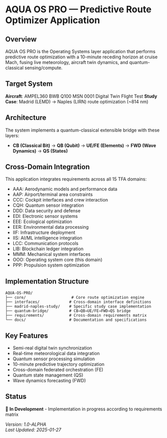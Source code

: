 # AQUA OS PRO — Predictive Route Optimizer Application

## Overview
AQUA OS PRO is the Operating Systems layer application that performs predictive route optimization with a 10-minute receding horizon at cruise Mach, fusing live meteorology, aircraft twin dynamics, and quantum-classical sensing/compute.

## Target System
**Aircraft**: AMPEL360 BWB Q100 MSN 0001 Digital Twin Flight Test
**Study Case**: Madrid (LEMD) → Naples (LIRN) route optimization (~814 nm)

## Architecture
The system implements a quantum-classical extensible bridge with these layers:
- **CB (Classical Bit)** → **QB (Qubit)** → **UE/FE (Elements)** → **FWD (Wave Dynamics)** → **QS (States)**

## Cross-Domain Integration
This application integrates requirements across all 15 TFA domains:
- AAA: Aerodynamic models and performance data
- AAP: Airport/terminal area constraints
- CCC: Cockpit interfaces and crew interaction
- CQH: Quantum sensor integration
- DDD: Data security and defense
- EDI: Electronic sensor systems
- EEE: Ecological optimization
- EER: Environmental data processing
- IIF: Infrastructure deployment
- IIS: AI/ML intelligence integration
- LCC: Communication protocols
- LIB: Blockchain ledger integration
- MMM: Mechanical system interfaces
- OOO: Operating system core (this domain)
- PPP: Propulsion system optimization

## Implementation Structure
```
AQUA-OS-PRO/
├── core/                    # Core route optimization engine
├── interfaces/             # Cross-domain interface definitions
├── madrid-naples-study/    # Specific study case implementation
├── quantum-bridge/         # CB→QB→UE/FE→FWD→QS bridge
├── requirements/           # Cross-domain requirements matrix
└── docs/                   # Documentation and specifications
```

## Key Features
- Semi-real digital twin synchronization
- Real-time meteorological data integration
- Quantum sensor processing simulation
- 10-minute predictive trajectory optimization
- Cross-domain federated orchestration (FE)
- Quantum state management (QS)
- Wave dynamics forecasting (FWD)

## Status
🚧 **In Development** - Implementation in progress according to requirements matrix

*Version: 1.0-ALPHA*  
*Last Updated: 2025-01-27*